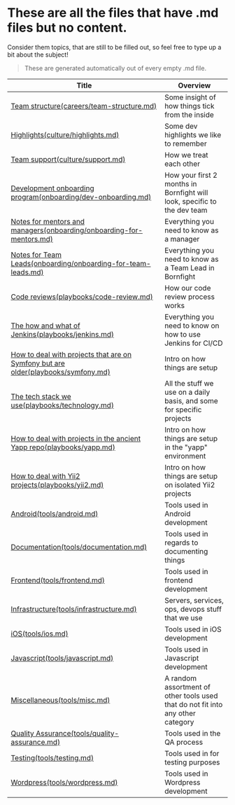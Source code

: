 # These are all the files that have .md files but no content.

Consider them topics, that are still to be filled out, so feel free to type up a bit about the subject!

> These are generated automatically out of every empty .md file.

| Title                                                                                                        | Overview                                                                        |
| ------------------------------------------------------------------------------------------------------------ | ------------------------------------------------------------------------------- |
| [Team structure(careers/team-structure.md)](careers/team-structure.md)                                       | Some insight of how things tick from the inside                                 |
| [Highlights(culture/highlights.md)](culture/highlights.md)                                                   | Some dev highlights we like to remember                                         |
| [Team support(culture/support.md)](culture/support.md)                                                       | How we treat each other                                                         |
| [Development onboarding program(onboarding/dev-onboarding.md)](onboarding/dev-onboarding.md)                 | How your first 2 months in Bornfight will look, specific to the dev team        |
| [Notes for mentors and managers(onboarding/onboarding-for-mentors.md)](onboarding/onboarding-for-mentors.md) | Everything you need to know as a manager                                        |
| [Notes for Team Leads(onboarding/onboarding-for-team-leads.md)](onboarding/onboarding-for-team-leads.md)     | Everything you need to know as a Team Lead in Bornfight                         |
| [Code reviews(playbooks/code-review.md)](playbooks/code-review.md)                                           | How our code review process works                                               |
| [The how and what of Jenkins(playbooks/jenkins.md)](playbooks/jenkins.md)                                    | Everything you need to know on how to use Jenkins for CI/CD                     |
| [How to deal with projects that are on Symfony but are older(playbooks/symfony.md)](playbooks/symfony.md)    | Intro on how things are setup                                                   |
| [The tech stack we use(playbooks/technology.md)](playbooks/technology.md)                                    | All the stuff we use on a daily basis, and some for specific projects           |
| [How to deal with projects in the ancient Yapp repo(playbooks/yapp.md)](playbooks/yapp.md)                   | Intro on how things are setup in the "yapp" environment                         |
| [How to deal with Yii2 projects(playbooks/yii2.md)](playbooks/yii2.md)                                       | Intro on how things are setup on isolated Yii2 projects                         |
| [Android(tools/android.md)](tools/android.md)                                                                | Tools used in Android development                                               |
| [Documentation(tools/documentation.md)](tools/documentation.md)                                              | Tools used in regards to documenting things                                     |
| [Frontend(tools/frontend.md)](tools/frontend.md)                                                             | Tools used in frontend development                                              |
| [Infrastructure(tools/infrastructure.md)](tools/infrastructure.md)                                           | Servers, services, ops, devops stuff that we use                                |
| [iOS(tools/ios.md)](tools/ios.md)                                                                            | Tools used in iOS development                                                   |
| [Javascript(tools/javascript.md)](tools/javascript.md)                                                       | Tools used in Javascript development                                            |
| [Miscellaneous(tools/misc.md)](tools/misc.md)                                                                | A random assortment of other tools used that do not fit into any other category |
| [Quality Assurance(tools/quality-assurance.md)](tools/quality-assurance.md)                                  | Tools used in the QA process                                                    |
| [Testing(tools/testing.md)](tools/testing.md)                                                                | Tools used in for testing purposes                                              |
| [Wordpress(tools/wordpress.md)](tools/wordpress.md)                                                          | Tools used in Wordpress development                                             |
